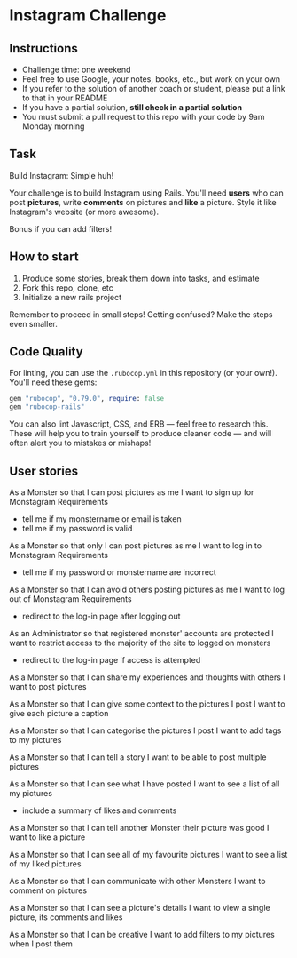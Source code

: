 Instagram Challenge
===================

## Instructions

* Challenge time: one weekend
* Feel free to use Google, your notes, books, etc., but work on your own
* If you refer to the solution of another coach or student, please put a link to that in your README
* If you have a partial solution, **still check in a partial solution**
* You must submit a pull request to this repo with your code by 9am Monday morning

## Task

Build Instagram: Simple huh!

Your challenge is to build Instagram using Rails. You'll need **users** who can post **pictures**, write **comments** on pictures and **like** a picture. Style it like Instagram's website (or more awesome).

Bonus if you can add filters!

## How to start

1. Produce some stories, break them down into tasks, and estimate
2. Fork this repo, clone, etc
3. Initialize a new rails project

Remember to proceed in small steps! Getting confused? Make the steps even smaller.

## Code Quality

For linting, you can use the `.rubocop.yml` in this repository (or your own!).
You'll need these gems:

```ruby
gem "rubocop", "0.79.0", require: false
gem "rubocop-rails"
```

You can also lint Javascript, CSS, and ERB — feel free to research this. These
will help you to train yourself to produce cleaner code — and will often alert
you to mistakes or mishaps!

## User stories

As a Monster
so that I can post pictures as me
I want to sign up for Monstagram
Requirements
- tell me if my monstername or email is taken
- tell me if my password is valid

As a Monster
so that only I can post pictures as me
I want to log in to Monstagram
Requirements
- tell me if my password or monstername are incorrect
  
As a Monster
so that I can avoid others posting pictures as me
I want to log out of Monstagram
Requirements
- redirect to the log-in page after logging out

As an Administrator
so that registered monster' accounts are protected
I want to restrict access to the majority of the site to logged on monsters
- redirect to the log-in page if access is attempted
  
As a Monster
so that I can share my experiences and thoughts with others
I want to post pictures

As a Monster
so that I can give some context to the pictures I post
I want to give each picture a caption

As a Monster
so that I can categorise the pictures I post
I want to add tags to my pictures

As a Monster
so that I can tell a story
I want to be able to post multiple pictures

As a Monster
so that I can see what I have posted
I want to see a list of all my pictures
- include a summary of likes and comments

As a Monster
so that I can tell another Monster their picture was good
I want to like a picture

As a Monster
so that I can see all of my favourite pictures
I want to see a list of my liked pictures

As a Monster
so that I can communicate with other Monsters
I want to comment on pictures

As a Monster
so that I can see a picture's details
I want to view a single picture, its comments and likes

As a Monster
so that I can be creative
I want to add filters to my pictures when I post them
